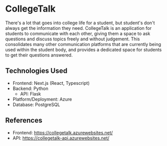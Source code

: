 # CollegeTalk

There's a lot that goes into college life for a student, but student's don't always get the information they need. CollegeTalk is an application for students to communicate with each other, giving them a space to ask questions and discuss topics freely and without judgement. This consolidates many other communication platforms that are currently being used within the student body, and provides a dedicated space for students to get their questions answered. 

## Technologies Used

- Frontend: Next.js (React, Typescript)
- Backend: Python
    - API: Flask
- Platform/Deployment: Azure
- Database: PostgreSQL 

## References

- Frontend: https://collegetalk.azurewebsites.net/
- API: https://collegetalk-api.azurewebsites.net/
